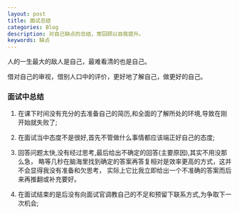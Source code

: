 ```yaml
---
layout: post
title: 面试总结
categories: Blog
description: 对自己缺点的总结，常回顾以自我提升。
keywords: 缺点
---
```


人的一生最大的敌人是自己，最难看清的也是自己。

借对自己的审视，借别人口中的评价，更好地了解自己，做更好的自己。


### 面试中总结

1. 在课下时间没有充分的去准备自己的简历,和全面的了解所处的环境,导致在刚开始就失败了;

2. 在面试当中态度不是很好,首先不管做什么事情都应该端正好自己的态度;

3. 回答问题太快,没有经过思考,最后给出不确定的回答(主要原因),其实不用没那么急，
   略等几秒在脑海里找到确定的答案再答复相对是效率更高的方式，这并不会显得我没有准备和欠思考，
   实际上它比我立即给出一个不准确的答案而后来再推翻或补充要好。

4. 在面试结束的是后没有向面试官调教自己的不足和预留下联系方式,为争取下一次机会;

   

